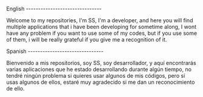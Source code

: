 English -------------------------------

Welcome to my repositories, I'm SS, I'm a developer, and here you will find multiple applications that i have been developing for sometime along,
I wont have any problem if you want to use some of my codes, but if you use some of them, i will be really grateful if you give me a recognition of it.

Spanish -------------------------------

Bienvenido a mis repositorios, soy SS, soy desarrollador, y aquí encontrarás varias aplicaciones que he estado desarrollando durante algún tiempo, no tendré ningún problema si quieres usar algunos de mis códigos, pero si usas algunos de ellos, estaré muy agradecido si me dan un reconocimiento de ello.
